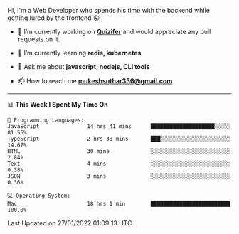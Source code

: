 Hi, I'm a Web Developer who spends his time with the backend while getting lured by the frontend 😜

- 🔭 I’m currently working on **[Quizifer](https://github.com/SutharMukesh/Quizifer/)** and would appreciate any pull requests on it.

- 🌱 I’m currently learning **redis, kubernetes**

- 💬 Ask me about **javascript, nodejs, CLI tools**

- 📫 How to reach me **mukeshsuthar336@gmail.com**

---
<!--START_SECTION:waka-->
📊 **This Week I Spent My Time On** 

```text
💬 Programming Languages: 
JavaScript               14 hrs 41 mins      ████████████████████░░░░░   81.55% 
TypeScript               2 hrs 38 mins       ███░░░░░░░░░░░░░░░░░░░░░░   14.67% 
HTML                     30 mins             ░░░░░░░░░░░░░░░░░░░░░░░░░   2.84% 
Text                     4 mins              ░░░░░░░░░░░░░░░░░░░░░░░░░   0.38% 
JSON                     3 mins              ░░░░░░░░░░░░░░░░░░░░░░░░░   0.36%

💻 Operating System: 
Mac                      18 hrs 1 min        █████████████████████████   100.0%

```


 Last Updated on 27/01/2022 01:09:13 UTC
<!--END_SECTION:waka-->
